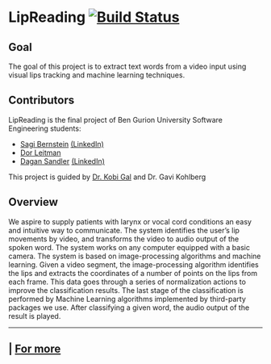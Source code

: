 LipReading [![Build Status](https://secure.travis-ci.org/sagioto/LipReading.png)](http://travis-ci.org/sagioto/LipReading)
==========

## Goal

The goal of this project is to extract text words from a video input using visual lips tracking and machine learning techniques.

## Contributors

LipReading is the final project of Ben Gurion University Software Engineering students:
* [Sagi Bernstein](https://github.com/sagioto) [(LinkedIn)](http://www.linkedin.com/profile/view?id=103685568)
* [Dor Leitman](https://github.com/dorleitman)
* [Dagan Sandler](https://github.com/dagansandler) [(LinkedIn)](http://www.linkedin.com/profile/view?id=95457922)

This project is guided by [Dr. Kobi Gal](http://www.eecs.harvard.edu/~gal/) and Dr. Gavi Kohlberg

## Overview

We aspire to supply patients with larynx or vocal cord conditions an easy and intuitive way to communicate.
The system identifies the user’s lip movements by video, and transforms the video to audio output of the spoken word. The system works on any computer equipped with a basic camera.
The system is based on image-processing algorithms and machine learning.
Given a video segment, the image-processing algorithm identifies the lips and extracts the coordinates of a number of points on the lips from each frame.
This data goes through a series of normalization actions to improve the classification results.
The last stage of the classification is performed by Machine Learning algorithms implemented by third-party packages we use.
After classifying a given word, the audio output of the result is played.

-----------------

| [For more](http://dorleitma1.wix.com/lipreading)
-----
